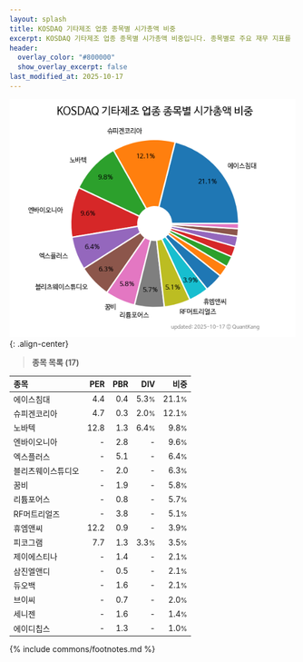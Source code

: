 ```yaml
---
layout: splash
title: KOSDAQ 기타제조 업종 종목별 시가총액 비중
excerpt: KOSDAQ 기타제조 업종 종목별 시가총액 비중입니다. 종목별로 주요 재무 지표를 함께 표시합니다.
header:
  overlay_color: "#800000"
  show_overlay_excerpt: false
last_modified_at: 2025-10-17
---
```



![KOSDAQ 기타제조 업종 종목별 시가총액 비중](/stats/sector/images/kosdaq_업종_기타제조_종목.png){: .align-center}


> **종목 목록 (17)**<a id="list"></a>

| **종목** | **PER** | **PBR** | **DIV** | **비중** |
| :------- | ------: | ------: | ------: | -------: |
| 에이스침대 | 4.4 | 0.4 | 5.3<small>%</small> | 21.1<small>%</small> |
| 슈피겐코리아 | 4.7 | 0.3 | 2.0<small>%</small> | 12.1<small>%</small> |
| 노바텍 | 12.8 | 1.3 | 6.4<small>%</small> | 9.8<small>%</small> |
| 엔바이오니아 | - | 2.8 | - | 9.6<small>%</small> |
| 엑스플러스 | - | 5.1 | - | 6.4<small>%</small> |
| 블리츠웨이스튜디오 | - | 2.0 | - | 6.3<small>%</small> |
| 꿈비 | - | 1.9 | - | 5.8<small>%</small> |
| 리튬포어스 | - | 0.8 | - | 5.7<small>%</small> |
| RF머트리얼즈 | - | 3.8 | - | 5.1<small>%</small> |
| 휴엠앤씨 | 12.2 | 0.9 | - | 3.9<small>%</small> |
| 피코그램 | 7.7 | 1.3 | 3.3<small>%</small> | 3.5<small>%</small> |
| 제이에스티나 | - | 1.4 | - | 2.1<small>%</small> |
| 삼진엘앤디 | - | 0.5 | - | 2.1<small>%</small> |
| 듀오백 | - | 1.6 | - | 2.1<small>%</small> |
| 브이씨 | - | 0.7 | - | 2.0<small>%</small> |
| 세니젠 | - | 1.6 | - | 1.4<small>%</small> |
| 에이디칩스 | - | 1.3 | - | 1.0<small>%</small> |

{% include commons/footnotes.md %}